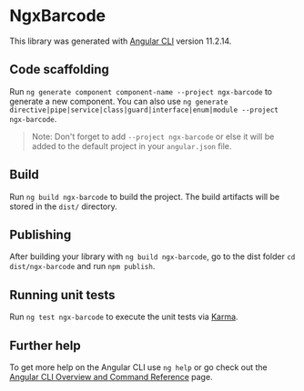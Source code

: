 # NgxBarcode

This library was generated with [Angular CLI](https://github.com/angular/angular-cli) version 11.2.14.

## Code scaffolding

Run `ng generate component component-name --project ngx-barcode` to generate a new component. You can also use `ng generate directive|pipe|service|class|guard|interface|enum|module --project ngx-barcode`.
> Note: Don't forget to add `--project ngx-barcode` or else it will be added to the default project in your `angular.json` file. 

## Build

Run `ng build ngx-barcode` to build the project. The build artifacts will be stored in the `dist/` directory.

## Publishing

After building your library with `ng build ngx-barcode`, go to the dist folder `cd dist/ngx-barcode` and run `npm publish`.

## Running unit tests

Run `ng test ngx-barcode` to execute the unit tests via [Karma](https://karma-runner.github.io).

## Further help

To get more help on the Angular CLI use `ng help` or go check out the [Angular CLI Overview and Command Reference](https://angular.io/cli) page.
